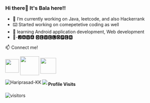 ### Hi there👋 It's Bala here!!


- 🔭 I’m currently working on Java, leetcode, and also Hackerrank
- ⌨️ Started working on comepetetive coding as well
- 🌱 learning Android application development, Web development
- 👀-🅹🅰🆅🅰 🅳🅴🆅🅴🅻🅾🅿🅴🆁


:mailbox: Connect me!

<a href="https://www.linkedin.com/in/bala-subramaniyan-45b8901a3/" target="blank"><img align="center" src="https://cdn-icons-png.flaticon.com/512/174/174857.png" height="43" width="43" /></a>
<a href="https://www.instagram.com/bala_subramaniyan__/" target="blank"><img align="center" src="https://cdn.pixabay.com/photo/2020/11/15/06/18/instagram-logo-5744708_960_720.png" height="60" width="60" /></a>
<a href="https://mail.google.com/mail/u/0/?fs=1&amp;tf=cm&amp;to=mspb.bala@gmail.com" target="blank"><img align="center" src="https://www.pngfind.com/pngs/m/542-5421481_com-mail-icon-vector-png-transparent-png.png" height="50" width="50" /></a>


<img align="left" src="https://camo.githubusercontent.com/484f5d81ccb60d39093b3267c4b7bf3f74a0f1148dcaf825b75807ad04cdcd55/68747470733a2f2f6769746875622d726561646d652d73746174732e76657263656c2e6170702f6170692f746f702d6c616e67733f757365726e616d653d486172697072617361642d4b4b2673686f775f69636f6e733d74727565266c6f63616c653d656e266c61796f75743d636f6d70616374" alt="Hariprasad-KK" data-canonical-src="https://github-readme-stats.vercel.app/api/top-langs?username=Hariprasad-KK&amp;show_icons=true&amp;locale=en&amp;layout=compact" style="max-width: 100%;">


<p><img align="left" src="https://github-readme-stats.vercel.app/api/top-langs?username=Bala320&show_icons=true&locale=en&layout=compact"  /></p>

#### Profile Visits

![visitors](https://visitor-badge.glitch.me/badge?page_id=Bala320.Bala320)


